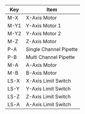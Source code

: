 |Key       |      Item               | 
|----------|-------------------------|
| M-X      |X-Axis Motor             |
| M-Y1     |Y-Axis Motor 1           |
| M-Y2     |Y-Axis Motor 2           |
| M-Z      |Z-Axis Motor             |
| P-A      |Single Channel Pipette   |
| P-B      |Multi Channel Pipette    |
| M-A      |A-Axis Motor             |
| M-B      |B-Axis Motor             |
| LS-X     |X-Axis Limit Switch      |
| LS-Y     |Y-Axis Limit Switch      | 
| LS-Z     |Z-Axis Limit Switch      |
| LS-A     |A-Axis Limit Switch      |
